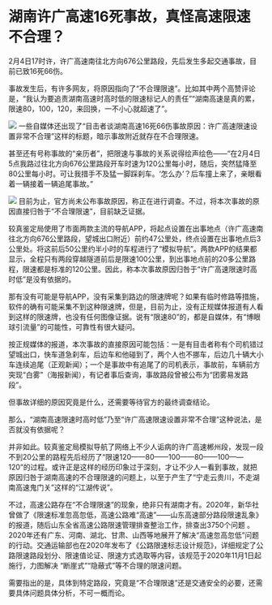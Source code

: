 # 湖南许广高速16死事故，真怪高速限速不合理？

2月4日17时许，许广高速南往北方向676公里路段，先后发生多起交通事故，目前已致16死66伤。

事故发生后，有许多网友，将原因指向了“不合理限速”。比如其中两个高赞评论是，“我认为要追责湖南高速时高时低的限速标记人的责任”“湖南高速是真的累，限速80，100，120，来回换，一不小心就超速了”。

![](https://inews.gtimg.com/news_bt/O2eq063cRHyj3PjIpWvQw8sPzNkawu6KZsaaODuoWW5D0AA/1000)
一些自媒体还出现了“目击者谈湖南高速16死66伤事故原因：许广高速限速设置非常不合理”这样的标题，暗示事故附近就存在不合理限速。

甚至还有号称事故的“亲历者”，把限速与事故的关系说得绘声绘色——“在2月4日5点我路过往北方向676公里路段开车时速为120公里每小时，随后，突然猛降至80公里每小时。可让我措手不及猛一脚踩刹车。‘怎么办’？后车撞上来了，亲眼看着一辆接着一辆追尾事故。”

![](https://inews.gtimg.com/news_bt/O_1VDZs5RWGjCQ-P0MEMmztEq1Mh6FBoybniN6wZBoHOMAA/1000)
目前为止，官方尚未公布事故原因，称正在进行调查。不过，将本次事故的原因直接归咎于“不合理限速”，目前缺乏证据。

较真鉴定局使用了市面两款主流的导航APP，将起点设置在出事地点（许广高速南往北方向676公里路段，望城出口附近）前约47公里处，终点设置在出事地点后3公里处。将这前后50公里约半小时的车程进行了“模拟导航”。两款APP的结果都显示，全程只有两段穿越隧道前后是限速100公里，到出事地点前的20多公里路程，限速都是标准的120公里。因此，称本次事故原因归咎于“许广高速限速时高时低”是没有依据的。

那有没有可能是导航APP，没有采集到路边的限速牌呢？如果有临时修路等措施，软件的确有可能采集不到这种限速牌，但是，目前为止，没有正规媒体报道有人看到这样的限速牌，也没有任何图像证据。说有“限速80”的，都是自媒体，有“博眼球引流量”的可能性，可靠性有很大疑问。

按正规媒体的报道，本次事故的直接原因可能包括：一是有目击者称有个司机错过望城出口，快车道急刹车，后边车和他碰到了，两个人也不挪车，后边几十辆大小车连续追尾（正观新闻）；一个是事故中有追尾了的司机表示，事故前，车辆前方突现“白雾”（海报新闻），有记者事后查询，事故路段曾被公布为“团雾易发路段”。

但事故详细的原因究竟是什么，还需要等待官方的最终调查结论。

那么，“湖南高速限速时高时低”乃至“许广高速限速设置非常不合理”这种说法，是否就没有依据呢？

并非如此。较真鉴定局模拟导航了网络上不少人诟病的许广高速郴州段，发现一段不到20公里的路程先后经历了“限速120——80——100——80——100——120”的过程。或许正是这样的经历印象过于深刻，才让不少人一看到事故，就把原因归咎于湖南高速的不合理限速的问题上，以至于产生了“宁走云贵川，不走湖南高速鬼门关”这样的“江湖传说”。

不过，高速公路存在“不合理限速”的现象，绝非只有湖南才有。2020年，新华社曾做了《限速标准忽高忽低，高速公路难“高速”——山东高速部分路段限速乱象》的报道，随后山东全省高速公路限速管理排查整治工作，排查出3750个问题
。2020年还有广东、河南、湖北、甘肃、山西等地展开了解决“高速忽高忽低”问题的行动。交通运输部也在2020年发布了《公路限速标志设计规范》，详细规定了公路限速路段划分、限速值论证、限速方式选取等内容，该规范于2020年11月1日起施行，力图解决
“断崖式”“隐蔽式”等不合理的限速问题。

需要指出的是，具体到特定路段，究竟是“不合理限速”还是交通安全的必要，还需要具体问题具体分析，不可一概而论。

